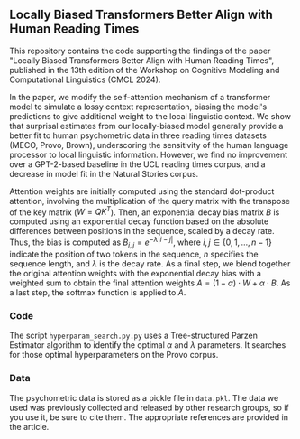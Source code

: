 ## Locally Biased Transformers Better Align with Human Reading Times

This repository contains the code supporting the findings of the paper "Locally Biased Transformers Better Align with Human Reading Times", published in the 13th edition of the Workshop on Cognitive Modeling and Computational Linguistics (CMCL 2024).

In the paper, we modify the self-attention mechanism of a transformer model to simulate a lossy context representation, biasing the model's predictions to give additional weight to the local linguistic context. We show that surprisal estimates from our locally-biased model generally provide a better fit to human psychometric data in three reading times datasets (MECO, Provo, Brown), underscoring the sensitivity of the human language processor to local linguistic information. However, we find no improvement over a GPT-2-based baseline in the UCL reading times corpus, and a decrease in model fit in the Natural Stories corpus.

Attention weights are initially computed using the standard dot-product attention, involving the multiplication of the query matrix with the transpose of the key matrix ($W = QK^T$). Then, an exponential decay bias matrix $B$ is computed using an exponential decay function based on the absolute differences between positions in the sequence, scaled by a decay rate. Thus, the bias is computed as $B_{i, j} = e^{-\lambda |i - j|}$, where $i, j \in \{0, 1, \ldots, n-1\}$ indicate the position of two tokens in the sequence, $n$ specifies the sequence length, and $\lambda$ is the decay rate. As a final step, we blend together the original attention weights with the exponential decay bias with a weighted sum to obtain the final attention weights $A = (1 - \alpha) \cdot W + \alpha \cdot B$. As a last step, the softmax function is applied to $A$.

### Code

The script `hyperparam_search.py.py` uses a Tree-structured Parzen Estimator algorithm to identify the optimal $\alpha$ and $\lambda$ parameters. It searches for those optimal hyperparameters on the Provo corpus. 

### Data
The psychometric data is stored as a pickle file in `data.pkl`. The data we used was previously collected and released by other research groups, so if you use it, be sure to cite them. The appropriate references are provided in the article.
